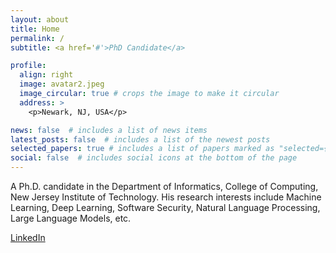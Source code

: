 ```yaml
---
layout: about
title: Home
permalink: /
subtitle: <a href='#'>PhD Candidate</a>

profile:
  align: right
  image: avatar2.jpeg
  image_circular: true # crops the image to make it circular
  address: >
    <p>Newark, NJ, USA</p>

news: false  # includes a list of news items
latest_posts: false  # includes a list of the newest posts
selected_papers: true # includes a list of papers marked as "selected={true}"
social: false  # includes social icons at the bottom of the page
---
```


A Ph.D. candidate in the Department of Informatics, College of Computing, New Jersey Institute of Technology. His research interests include Machine Learning, Deep Learning, Software Security, Natural Language Processing, Large Language Models, etc.

[LinkedIn](https://www.linkedin.com/in/wenbo-wang-3461211a7/)
